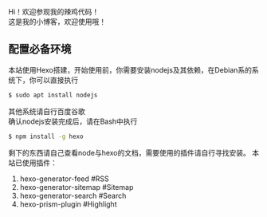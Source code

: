 Hi！欢迎参观我的辣鸡代码！  
这是我的小博客，欢迎使用哦！
## 配置必备环境
本站使用Hexo搭建，开始使用前，你需要安装nodejs及其依赖，在Debian系的系统下，你可以直接执行
```bash
$ sudo apt install nodejs
```
其他系统请自行百度谷歌  
确认nodejs安装完成后，请在Bash中执行
```bash
$ npm install -g hexo
```
剩下的东西请自己查看node与hexo的文档，需要使用的插件请自行寻找安装。
本站已使用插件：
1. hexo-generator-feed #RSS
2. hexo-generator-sitemap #Sitemap
3. hexo-generator-search #Search
4. hexo-prism-plugin #Highlight
